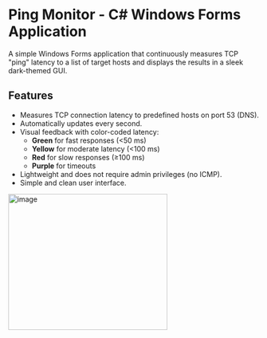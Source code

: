 # Ping Monitor - C# Windows Forms Application

A simple Windows Forms application that continuously measures TCP "ping" latency to a list of target hosts and displays the results in a sleek dark-themed GUI.

## Features

- Measures TCP connection latency to predefined hosts on port 53 (DNS).
- Automatically updates every second.
- Visual feedback with color-coded latency:
  - **Green** for fast responses (<50 ms)
  - **Yellow** for moderate latency (<100 ms)
  - **Red** for slow responses (≥100 ms)
  - **Purple** for timeouts
- Lightweight and does not require admin privileges (no ICMP).
- Simple and clean user interface.

<img width="319" height="273" alt="image" src="https://github.com/user-attachments/assets/d09b9ac4-9887-4b15-b7c2-8a2a88c87cd1" />
